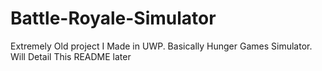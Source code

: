 # Battle-Royale-Simulator
Extremely Old project I Made in UWP. Basically Hunger Games Simulator.
Will Detail This README later
